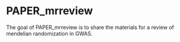 
<!-- README.md is generated from README.Rmd. Please edit that file -->

# PAPER_mrreview

<!-- badges: start -->
<!-- badges: end -->

The goal of PAPER_mrreview is to share the materials for a review of
mendelian randomization in GWAS.
